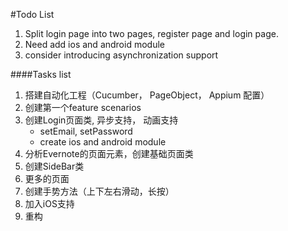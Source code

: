 #Todo List

 1. Split login page into two pages, register page and login page.
 2. Need add ios and android module
 3. consider introducing asynchronization support
 
 
 
 
 
####Tasks list
1. 搭建自动化工程（Cucumber， PageObject， Appium 配置）
2. 创建第一个feature scenarios
3. 创建Login页面类,  异步支持， 动画支持
     * setEmail, setPassword
     * create ios and android module
4. 分析Evernote的页面元素，创建基础页面类
5. 创建SideBar类
6. 更多的页面
7. 创建手势方法（上下左右滑动，长按）
8. 加入iOS支持
9. 重构